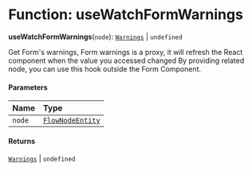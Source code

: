 # Function: useWatchFormWarnings

**useWatchFormWarnings**(`node`): [`Warnings`](/auto-docs/fixed-layout-editor/types/Warnings.md) | `undefined`

Get Form's warnings, Form warnings is a proxy, it will refresh the React component when the value you accessed changed
By providing related node, you can use this hook outside the Form Component.

#### Parameters

| Name | Type |
| :------ | :------ |
| `node` | [`FlowNodeEntity`](/auto-docs/fixed-layout-editor/classes/FlowNodeEntity-1.md) |

#### Returns

[`Warnings`](/auto-docs/fixed-layout-editor/types/Warnings.md) | `undefined`
